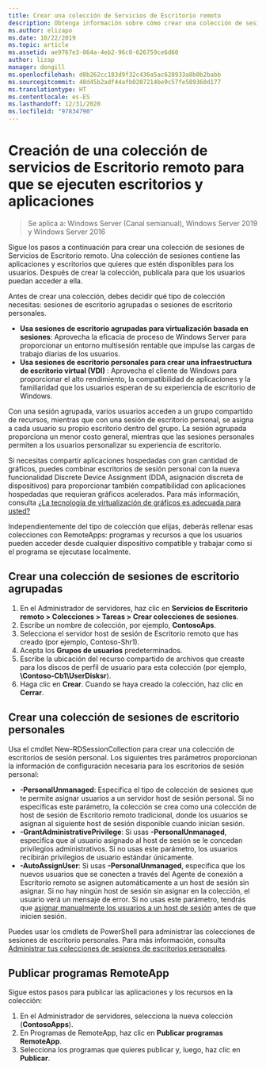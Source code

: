 ```yaml
---
title: Crear una colección de Servicios de Escritorio remoto
description: Obtenga información sobre cómo crear una colección de sesiones de Servicios de Escritorio remoto.
ms.author: elizapo
ms.date: 10/22/2019
ms.topic: article
ms.assetid: ae9767e3-864a-4eb2-96c0-626759ce6d60
author: lizap
manager: dongill
ms.openlocfilehash: d8b262cc183d9f32c436a5ac628933a8b0b2babb
ms.sourcegitcommit: 48d45b2adf44afb0207214be9c57fe589360d177
ms.translationtype: HT
ms.contentlocale: es-ES
ms.lasthandoff: 12/31/2020
ms.locfileid: "97834790"
---
```

# <a name="create-a-remote-desktop-services-collection-for-desktops-and-apps-to-run"></a>Creación de una colección de servicios de Escritorio remoto para que se ejecuten escritorios y aplicaciones

>Se aplica a: Windows Server (Canal semianual), Windows Server 2019 y Windows Server 2016

Sigue los pasos a continuación para crear una colección de sesiones de Servicios de Escritorio remoto. Una colección de sesiones contiene las aplicaciones y escritorios que quieres que estén disponibles para los usuarios. Después de crear la colección, publícala para que los usuarios puedan acceder a ella.

Antes de crear una colección, debes decidir qué tipo de colección necesitas: sesiones de escritorio agrupadas o sesiones de escritorio personales.

- **Usa sesiones de escritorio agrupadas para virtualización basada en sesiones**: Aprovecha la eficacia de proceso de Windows Server para proporcionar un entorno multisesión rentable que impulse las cargas de trabajo diarias de los usuarios.
- **Usa sesiones de escritorio personales para crear una infraestructura de escritorio virtual (VDI)** : Aprovecha el cliente de Windows para proporcionar el alto rendimiento, la compatibilidad de aplicaciones y la familiaridad que los usuarios esperan de su experiencia de escritorio de Windows.

Con una sesión agrupada, varios usuarios acceden a un grupo compartido de recursos, mientras que con una sesión de escritorio personal, se asigna a cada usuario su propio escritorio dentro del grupo. La sesión agrupada proporciona un menor costo general, mientras que las sesiones personales permiten a los usuarios personalizar su experiencia de escritorio.

Si necesitas compartir aplicaciones hospedadas con gran cantidad de gráficos, puedes combinar escritorios de sesión personal con la nueva funcionalidad Discrete Device Assignment (DDA, asignación discreta de dispositivos) para proporcionar también compatibilidad con aplicaciones hospedadas que requieran gráficos acelerados. Para más información, consulta [¿La tecnología de virtualización de gráficos es adecuada para usted?](rds-graphics-virtualization.md)


Independientemente del tipo de colección que elijas, deberás rellenar esas colecciones con RemoteApps: programas y recursos a que los usuarios pueden acceder desde cualquier dispositivo compatible y trabajar como si el programa se ejecutase localmente.

## <a name="create-a-pooled-desktop-session-collection"></a>Crear una colección de sesiones de escritorio agrupadas

1.  En el Administrador de servidores, haz clic en **Servicios de Escritorio remoto > Colecciones > Tareas > Crear colecciones de sesiones**.
2.  Escribe un nombre de colección, por ejemplo, **ContosoAps**.
3.  Selecciona el servidor host de sesión de Escritorio remoto que has creado (por ejemplo, Contoso-Shr1).
4.  Acepta los **Grupos de usuarios** predeterminados.
5.  Escribe la ubicación del recurso compartido de archivos que creaste para los discos de perfil de usuario para esta colección (por ejemplo, **\Contoso-Cb1\UserDisksr**).
6.  Haga clic en **Crear**. Cuando se haya creado la colección, haz clic en **Cerrar**.


## <a name="create-a-personal-desktop-session-collection"></a>Crear una colección de sesiones de escritorio personales

Usa el cmdlet New-RDSessionCollection para crear una colección de escritorios de sesión personal. Los siguientes tres parámetros proporcionan la información de configuración necesaria para los escritorios de sesión personal:

- **-PersonalUnmanaged**: Especifica el tipo de colección de sesiones que te permite asignar usuarios a un servidor host de sesión personal. Si no especificas este parámetro, la colección se crea como una colección de host de sesión de Escritorio remoto tradicional, donde los usuarios se asignan al siguiente host de sesión disponible cuando inician sesión.
- **-GrantAdministrativePrivilege**: Si usas **-PersonalUnmanaged**, especifica que al usuario asignado al host de sesión se le concedan privilegios administrativos. Si no usas este parámetro, los usuarios recibirán privilegios de usuario estándar únicamente.
- **-AutoAssignUser**: Si usas **-PersonalUnmanaged**, especifica que los nuevos usuarios que se conecten a través del Agente de conexión a Escritorio remoto se asignen automáticamente a un host de sesión sin asignar. Si no hay ningún host de sesión sin asignar en la colección, el usuario verá un mensaje de error. Si no usas este parámetro, tendrás que [asignar manualmente los usuarios a un host de sesión](rds-manage-personal-collection.md#manually-assign-a-user-to-a-personal-session-host) antes de que inicien sesión.

Puedes usar los cmdlets de PowerShell para administrar las colecciones de sesiones de escritorio personales. Para más información, consulta [Administrar tus colecciones de sesiones de escritorios personales](rds-manage-personal-collection.md).

## <a name="publish-remoteapp-programs"></a>Publicar programas RemoteApp
Sigue estos pasos para publicar las aplicaciones y los recursos en la colección:

1.  En el Administrador de servidores, selecciona la nueva colección (**ContosoApps**).
2.  En Programas de RemoteApp, haz clic en **Publicar programas RemoteApp**.
3. Selecciona los programas que quieres publicar y, luego, haz clic en **Publicar**.
